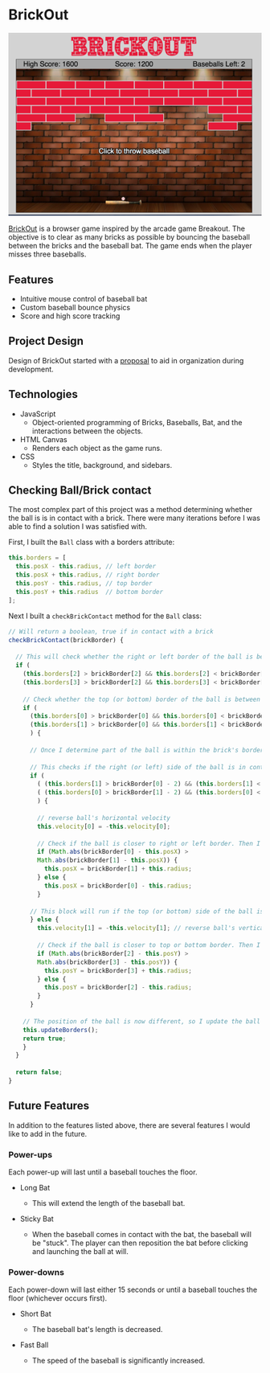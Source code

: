 # BrickOut

[![BrickOut][game]][brickout]

[BrickOut][brickout] is a browser game inspired by the arcade game Breakout. The objective is to clear as many bricks as possible by bouncing the baseball between the bricks and the baseball bat. The game ends when the player misses three baseballs.

## Features

  - Intuitive mouse control of baseball bat
  - Custom baseball bounce physics
  - Score and high score tracking


## Project Design
Design of BrickOut started with a [proposal][proposal] to aid in organization during development.

## Technologies

* JavaScript
  - Object-oriented programming of Bricks, Baseballs, Bat, and the interactions between the objects.
* HTML Canvas
  - Renders each object as the game runs.
* CSS
  - Styles the title, background, and sidebars.

## Checking Ball/Brick contact
  The most complex part of this project was a method determining whether the ball is is in contact with a brick. There were many iterations before I was able to find a solution I was satisfied with.

  First, I built the `Ball` class with a borders attribute:
  ```javaScript
  this.borders = [
    this.posX - this.radius, // left border
    this.posX + this.radius, // right border
    this.posY - this.radius, // top border
    this.posY + this.radius  // bottom border
  ];
  ```

  Next I built a `checkBrickContact` method for the `Ball` class:
  ```javascript
  // Will return a boolean, true if in contact with a brick
  checkBrickContact(brickBorder) {

    // This will check whether the right or left border of the ball is between the brick's right and left border
    if (
      (this.borders[2] > brickBorder[2] && this.borders[2] < brickBorder[3]) ||
      (this.borders[3] > brickBorder[2] && this.borders[3] < brickBorder[3]) ) {

      // Check whether the top (or bottom) border of the ball is between the brick's top and bottom border
      if (
        (this.borders[0] > brickBorder[0] && this.borders[0] < brickBorder[1]) ||
        (this.borders[1] > brickBorder[0] && this.borders[1] < brickBorder[1])
        ) {

        // Once I determine part of the ball is within the brick's borders, we check which of the brick's borders the ball is bouncing off of

        // This checks if the right (or left) side of the ball is in contact with the left (or right) side of the brick.
        if (
          ( (this.borders[1] > brickBorder[0] - 2) && (this.borders[1] < brickBorder[0] + 2) ) ||
          ( (this.borders[0] > brickBorder[1] - 2) && (this.borders[0] < brickBorder[1] + 2) )
          ) {

          // reverse ball's horizontal velocity
          this.velocity[0] = -this.velocity[0];

          // Check if the ball is closer to right or left border. Then I adjust the position of the ball so the ball is no longer partially within the brick
          if (Math.abs(brickBorder[0] - this.posX) >
          Math.abs(brickBorder[1] - this.posX)) {
            this.posX = brickBorder[1] + this.radius;
          } else {
            this.posX = brickBorder[0] - this.radius;
          }

        // This block will run if the top (or bottom) side of the ball is in contact with the bottom (or top) of the brick
        } else {
          this.velocity[1] = -this.velocity[1]; // reverse ball's vertical velocity

          // Check if the ball is closer to top or bottom border. Then I adjust the position of the ball so a portion of the ball is not within the brick
          if (Math.abs(brickBorder[2] - this.posY) >
          Math.abs(brickBorder[3] - this.posY)) {
            this.posY = brickBorder[3] + this.radius;
          } else {
            this.posY = brickBorder[2] - this.radius;
          }
        }

      // The position of the ball is now different, so I update the ball's borders
      this.updateBorders();
      return true;
      }
    }

    return false;
  }
  ```

## Future Features

In addition to the features listed above, there are several features I would like to add in the future.

### Power-ups

Each power-up will last until a baseball touches the floor.

  - Long Bat
    * This will extend the length of the baseball bat.

  - Sticky Bat
    * When the baseball comes in contact with the bat, the baseball will be "stuck". The player can then reposition the bat before clicking and launching the ball at will.

### Power-downs

Each power-down will last either 15 seconds or until a baseball touches the floor (whichever occurs first).

  - Short Bat
    * The baseball bat's length is decreased.

  - Fast Ball
    * The speed of the baseball is significantly increased.


[brickout]: https://dpcheng.github.io/BrickOut/
[game]: ./docs/game.png
[proposal]: ./docs/proposal.md
